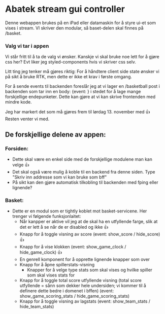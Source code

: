 # Abatek stream gui controller

Denne webappen brukes på en iPad eller datamaskin for å styre ui-et som vises i stream. VI skriver den modular, så baset-delen skal finnes på /basket.

### Valg vi tar i appen

Vi står fritt til å ta de valg vi ønsker. Kanskje vi skal bruke noe lett for å gjøre css her? Evt liker jeg styled-components hvis vi skriver css selv.

Litt ting jeg tenker må gjøres riktig:
For å håndtere client side state ønsker vi på sikt å bruke RTK, men dette er ikke et krav i første omgang.

For å sende events til backenden foreslår jeg at vi lager en /basketball post i backenden som tar inn en body: {event: <name>} i stedet for å lage mange forskjellige endepunketer. Dette kan gjøre at vi kan skrive frontenden med mindre kode.

Jeg har markert det som må gjøres frem til lørdag 13. november med :+1:
Resten venter vi med.

## De forskjellige delene av appen:

### Forsiden:

- Dette skal være en enkel side med de forskjellige modulene man kan velge :+1:
- Det skal også være mulig å koble til en backend fra denne siden. Type "Skriv inn addresse som vi kan bruke som bff"
- På sikt kan den gjøre automatisk tilkobling til backenden med fping eller lignende?

### Basket:

- Dette er en modul som er tightly koblet mot basket-servicene. Her trenger vi følgende funksjonlaitet:
  - Når kanpper er aktive vil jeg at de skal ha en utfyllende farge, slik at det er lett å se når de er disabled og ikke :+1:
  - Knapp for å toggle visning av score (event: show_score / hide_score) :+1:
  - Knapp for å vise klokken (event: show_game_clock / hide_game_clock) :+1:
  - En genrell komponent for å opprette lignende knapper som over
  - Knapp for å åpne spillerstats-visning
    - Knapper for å velge type stats som skal vises og hvilke spiller som skal vises stats for
  - Knapp for å toggle total score utfyllende visning (total score utfyllende = sånn som dekker hele undersiden; vi kommer til å definere dette bedre i domenet i bffen) (event: show_game_scoring_stats / hide_game_scoring_stats)
  - Knapp for å toggle visning av lagstats (event: show_team_stats / hide_team_stats)
